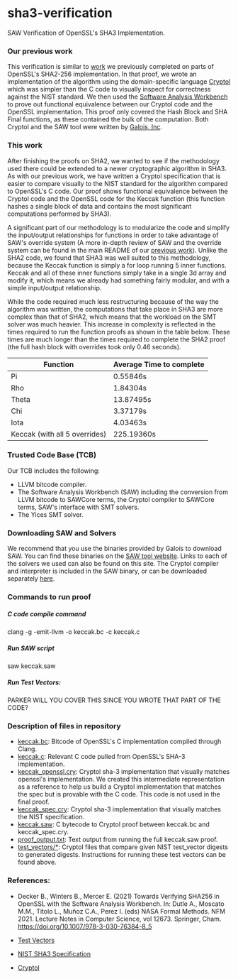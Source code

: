 # sha3-verification
SAW Verification of OpenSSL's SHA3 Implementation.

### Our previous work
This verification is similar to [work](https://bitbucket.org/byu-vv/saw-verified-crypto/src/master/) we previously completed on parts of OpenSSL's SHA2-256 implementation.  In that proof, we wrote an implementation of the algorithm using the domain-specific language [Cryptol](https://cryptol.net/files/ProgrammingCryptol.pdf) which was simpler than the C code to visually inspect for correctness against the NIST standard. We then used the [Software Analysis Workbench](https://saw.galois.com/) to prove out functional equivalence between our Cryptol code and the OpenSSL implementation.  This proof only covered the Hash Block and SHA Final functions, as these contained the bulk of the computation.  Both Cryptol and the SAW tool were written by [Galois, Inc](https://galois.com/).

### This work
After finishing the proofs on SHA2, we wanted to see if the methodology used there could be extended to a newer cryptographic algorithm in SHA3.  As with our previous work, we have written a Cryptol specification that is easier to compare visually to the NIST standard for the algorithm compared to OpenSSL's C code.  Our proof shows functional equivalence between the Cryptol code and the OpenSSL code for the Keccak function (this function hashes a single block of data and contains the most significant computations performed by SHA3).  

A significant part of our methodology is to modularize the code and simplify the input/output relationships for functions in order to take advantage of SAW's override system (A more in-depth review of SAW and the override system can be found in the main README of our [previous work](https://bitbucket.org/byu-vv/saw-verified-crypto/src/master/)).  Unlike the SHA2 code, we found that SHA3 was well suited to this methodology, because the Keccak function is simply a for loop running 5 inner functions.  Keccak and all of these inner functions simply take in a single 3d array and modify it, which means we already had something fairly modular, and with a simple input/output relationship.

While the code required much less restructuring because of the way the algorithm was written, the computations that take place in SHA3 are more complex than that of SHA2, which means that the workload on the SMT solver was much heavier.  This increase in complexity is reflected in the times required to run the function proofs as shown in the table below.  These times are much longer than the times required to complete the SHA2 proof (the full hash block with overrides took only 0.46 seconds).

Function | Average Time to complete 
-----------|-------------
Pi | 0.55846s
Rho | 1.84304s
Theta | 13.87495s
Chi | 3.37179s
Iota | 4.03463s
Keccak (with all 5 overrides) | 225.19360s


### Trusted Code Base (TCB)
Our TCB includes the following:
* LLVM bitcode compiler.
* The Software Analysis Workbench (SAW) including the conversion from LLVM bitcode to SAWCore terms, the Cryptol compiler to SAWCore terms, SAW's interface with SMT solvers.
* The Yices SMT solver.

### Downloading SAW and Solvers
We recommend that you use the binaries provided by Galois to download SAW.  You can find these binaries on the [SAW tool website](https://saw.galois.com/downloads.html).  Links to each of the solvers we used can also be found on this site.  The Cryptol compiler and interpreter is included in the SAW binary, or can be downloaded separately [here](https://cryptol.net/downloads.html). 

### Commands to run proof
##### C code compile command
clang -g -emit-llvm -o keccak.bc -c keccak.c
##### Run SAW script
saw keccak.saw
##### Run Test Vectors:
PARKER WILL YOU COVER THIS SINCE YOU WROTE THAT PART OF THE CODE?

### Description of files in repository
* [keccak.bc](keccak.bc): Bitcode of OpenSSL's C implementation compiled through Clang.
* [keccak.c](keccak.c): Relevant C code pulled from OpenSSL's SHA-3 implementation.
* [keccak_openssl.cry](keccak_openssl.cry): Cryptol sha-3 implementation that visually matches openssl's implementation.  We created this intermediate representation as a reference to help us build a Cryptol implementation that matches the spec but is provable with the C code.  This code is not used in the final proof.
* [keccak_spec.cry](keccak_spec.cry): Cryptol sha-3 implementation that visually matches the NIST specification.
* [keccak.saw](keccak.saw): C bytecode to Cryptol proof between keccak.bc and keccak_spec.cry.
* [proof_output.txt](proof_output.txt): Text output from running the full keccak.saw proof.
* [test_vectors/*](test_vectors): Cryptol files that compare given NIST test_vector digests to generated digests.  Instructions for running these test vectors can be found above.

### References:
* Decker B., Winters B., Mercer E. (2021) Towards Verifying SHA256 in OpenSSL with the Software Analysis Workbench. In: Dutle A., Moscato M.M., Titolo L., Muñoz C.A., Perez I. (eds) NASA Formal Methods. NFM 2021. Lecture Notes in Computer Science, vol 12673. Springer, Cham. https://doi.org/10.1007/978-3-030-76384-8_5

* [Test Vectors](https://csrc.nist.gov/projects/cryptographic-algorithm-validation-program/secure-hashing)
* [NIST SHA3 Specification](https://nvlpubs.nist.gov/nistpubs/FIPS/NIST.FIPS.202.pdf)
* [Cryptol](https://cryptol.net/files/ProgrammingCryptol.pdf)